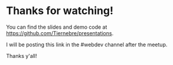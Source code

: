 # Thanks for watching!

You can find the slides and demo code at https://github.com/Tiernebre/presentations.

I will be posting this link in the #webdev channel after the meetup.

Thanks y'all!
